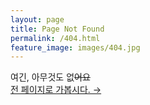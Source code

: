 ```yaml
---
layout: page
title: Page Not Found
permalink: /404.html
feature_image: images/404.jpg
---
```


여긴, 아무것도 없~~어요~~<br />
<a class="error-link" href="{{ site.baseurl }}/">전 페이지로 가봅시다. &rarr;</a>

